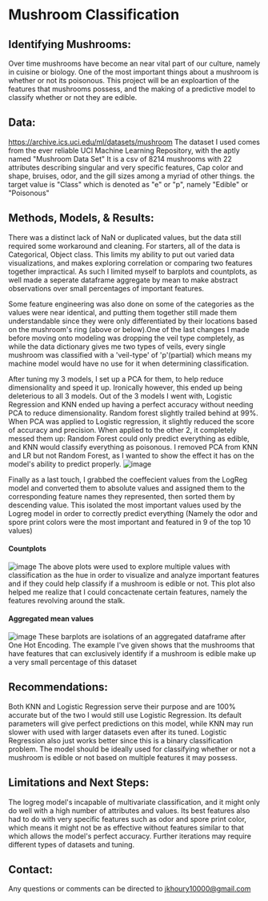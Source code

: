 # **Mushroom Classification**

## Identifying Mushrooms: 

Over time mushrooms have become an near vital part of our culture, namely in cuisine or biology. One of the most important things about a mushroom is whether or not its poisonous. This project will be an exploartion of the features that mushrooms possess, and the making of a predictive model to classify whether or not they are edible. 

## Data:
https://archive.ics.uci.edu/ml/datasets/mushroom
The dataset I used comes from the ever reliable UCI Machine Learning Repository, with the aptly named "Mushroom Data Set"
It is a csv of 8214 mushrooms with 22 attributes describing singular and very specific features, Cap color and shape, bruises, odor, and the gill sizes among a myriad of other things. the target value is "Class" which is denoted as "e" or "p", namely "Edible" or "Poisonous"

## Methods, Models, & Results:
There was a distinct lack of NaN or duplicated values, but the data still required some workaround and cleaning. For starters, all of the data is Categorical, Object class. This limits my ability to put out varied data visualizations, and makes exploring correlation or comparing two features together impractical. As such I limited myself to barplots and countplots, as well made a seperate dataframe aggregate by mean to make abstract observations over small percentages of important features. 

Some feature engineering was also done on some of the categories as the values were near identical, and putting them together still made them understandable since they were only differentiated by their locations based on the mushroom's ring (above or below).One of the last changes I made before moving onto modeling was dropping the veil type completely, as while the data dictionary gives me two types of veils, every single mushroom was classified with a 'veil-type' of 'p'(partial) which means my machine model would have no use for it when determining classification. 

After tuning my 3 models, I set up a PCA for them, to help reduce dimensionality and speed it up. Ironically however, this ended up being deleterious to all 3 models. Out of the 3 models I went with, Logistic Regression and KNN ended up having a perfect accuracy without needing PCA to reduce dimensionality. Random forest slightly trailed behind at 99%. When PCA was applied to Logistic regression, it slightly reduced the score of accuracy and precision. When applied to the other 2, it completely messed them up: Random Forest could only predict everything as edible, and KNN would classify everything as poisonous. I removed PCA from KNN and LR but not Random Forest, as I wanted to show the effect it has on the model's ability to predict properly. ![image](https://user-images.githubusercontent.com/105755535/181650743-151d0c2c-dfb3-4657-a7fa-9956a937427f.png)

Finally as a last touch, I grabbed the coeffecient values from the LogReg model and converted them to absolute values and assigned them to the corresponding feature names they represented, then sorted them by descending value. This isolated the most important values used by the Logreg model in order to correctly predict everything (Namely the odor and spore print colors were the most important and featured in 9 of the top 10 values)


####  Countplots
![image](https://user-images.githubusercontent.com/105755535/181651453-5aff286a-c13a-4463-a3eb-754f020e8f6d.png)
The above plots were used to explore multiple values with classification as the hue in order to visualize and analyze important features and if they could help classify if a mushroom is edible or not. This plot also helped me realize that I could concactenate certain features, namely the features revolving around the stalk.

#### Aggregated mean values
![image](https://user-images.githubusercontent.com/105755535/181651852-7e6b68cc-6c2d-4207-a6cf-9de5f2c50e4c.png)
These barplots are isolations of an aggregated dataframe after One Hot Encoding. The example I've given shows that the mushrooms that have features that can exclusively identify if a mushroom is edible make up a very small percentage of this dataset 

## Recommendations:

Both KNN and Logistic Regression serve their purpose and are 100% accurate but of the two I would still use Logistic Regression. Its default parameters will give perfect predictions on this model, while KNN may run slower with used with larger datasets even after its tuned. Logistic Regression also just works better since this is a binary classification problem. The model should be ideally used for classifying whether or not a mushroom is edible or not based on multiple features it may possess.

## Limitations and Next Steps:
The logreg model's incapable of multivariate classification, and it might only do well with a high number of attributes and values. Its best features also had to do with very specific features such as odor and spore print color, which means it might not be as effective without features similar to that which allows the model's perfect accuracy. Further iterations may require different types of datasets and tuning.

## Contact:
Any questions or comments can be directed to jkhoury10000@gmail.com
